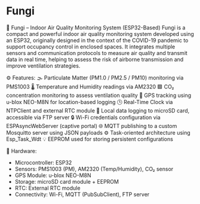 # Fungi
🌿 Fungi – Indoor Air Quality Monitoring System (ESP32-Based)
Fungi is a compact and powerful indoor air quality monitoring system developed using an ESP32, originally designed in the context of the COVID-19 pandemic to support occupancy control in enclosed spaces. It integrates multiple sensors and communication protocols to measure air quality and transmit data in real time, helping to assess the risk of airborne transmission and improve ventilation strategies.

⚙️ Features:
🌫 Particulate Matter (PM1.0 / PM2.5 / PM10) monitoring via PMS1003
🌡️ Temperature and Humidity readings via AM2320
🟩 CO₂ concentration monitoring to assess ventilation quality
📍 GPS tracking using u-blox NEO-M8N for location-based logging
🕒 Real-Time Clock via NTPClient and external RTC module
💾 Local data logging to microSD card, accessible via FTP server
🔒 Wi-Fi credentials configuration via ESPAsyncWebServer (captive portal)
🌐 MQTT publishing to a custom Mosquitto server using JSON payloads
⚙️ Task-oriented architecture using Esp_Task_Wdt
💡 EEPROM used for storing persistent configurations

🔧 Hardware:
- Microcontroller: ESP32
- Sensors: PMS1003 (PM), AM2320 (Temp/Humidity), CO₂ sensor
- GPS Module: u-blox NEO-M8N
- Storage: microSD card module + EEPROM
- RTC: External RTC module
- Connectivity: Wi-Fi, MQTT (PubSubClient), FTP server
